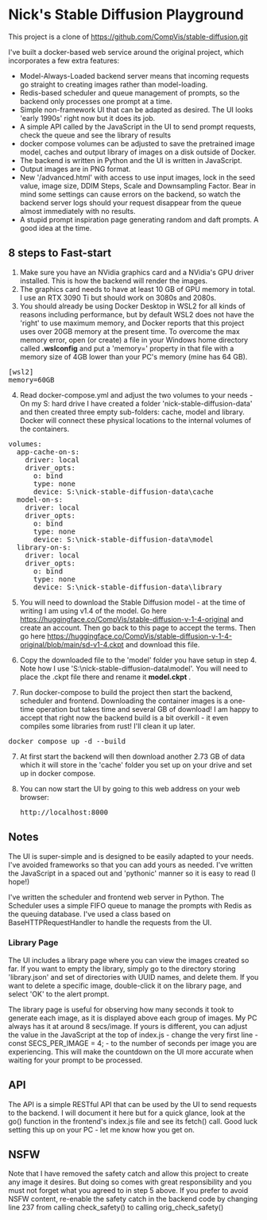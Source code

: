 # Nick's Stable Diffusion Playground

This project is a clone of https://github.com/CompVis/stable-diffusion.git
 
I've built a docker-based web service around the original project, which incorporates a few extra features:
* Model-Always-Loaded backend server means that incoming requests go straight to creating images rather than model-loading.
* Redis-based scheduler and queue management of prompts, so the backend only processes one prompt at a time.
* Simple non-framework UI that can be adapted as desired. The UI looks 'early 1990s' right now but it does its job.
* A simple API called by the JavaScript in the UI to send prompt requests, check the queue and see the library of results
* docker compose volumes can be adjusted to save the pretrained image model, caches and output library of images on a disk outside of Docker.
* The backend is written in Python and the UI is written in JavaScript.
* Output images are in PNG format.
* New '/advanced.html' with access to use input images, lock in the seed value, image size, DDIM Steps, Scale and Downsampling Factor. Bear in mind some settings can cause errors on the backend, so watch the backend server logs should your request disappear from the queue almost immediately with no results.
* A stupid prompt inspiration page generating random and daft prompts. A good idea at the time.

## 8 steps to Fast-start
1. Make sure you have an NVidia graphics card and a NVidia's GPU driver installed. This is how the backend will render the images.
2. The graphics card needs to have at least 10 GB of GPU memory in total. I use an RTX 3090 Ti but should work on 3080s and 2080s.
3. You should already be using Docker Desktop in WSL2 for all kinds of reasons including performance, 
but by default WSL2 does not have the 'right' to use maximum memory, and Docker reports that this project uses over 20GB memory at the present time. To overcome the max memory error, open (or create)
a file in your Windows home directory called <b>.wslconfig</b> and put a 'memory=' property in that file with a memory size of 4GB lower than your PC's memory (mine has 64 GB).
<pre>
[wsl2]
memory=60GB 
</pre>
4. Read docker-compose.yml and adjust the two volumes to your needs - On my S: hard drive I have created a folder 'nick-stable-diffusion-data' and then created three empty sub-folders: cache, model and library.
Docker will connect these physical locations to the internal volumes of the containers. 
<pre>
volumes:
  app-cache-on-s:
    driver: local
    driver_opts:
      o: bind
      type: none
      device: S:\nick-stable-diffusion-data\cache
  model-on-s:
    driver: local
    driver_opts:
      o: bind
      type: none
      device: S:\nick-stable-diffusion-data\model
  library-on-s:
    driver: local
    driver_opts:
      o: bind
      type: none
      device: S:\nick-stable-diffusion-data\library
</pre>


5. You will need to download the Stable Diffusion model - at the time of writing I am using v1.4 of the model. 
Go here https://huggingface.co/CompVis/stable-diffusion-v-1-4-original and create an account. Then go back to this page to accept the terms.
Then go here https://huggingface.co/CompVis/stable-diffusion-v-1-4-original/blob/main/sd-v1-4.ckpt 
and download this file. 
6. Copy the downloaded file to the 'model' folder you have setup in step 4. Note how I use 'S:\nick-stable-diffusion-data\model'.
You will need to place the .ckpt file there and rename it <b>model.ckpt</b> .

6. Run docker-compose to build the project then start the backend, scheduler and frontend. Downloading the container images is a one-time operation but takes time and several GB of download!
I am happy to accept that right now the backend build is a bit overkill - it even compiles some libraries from rust! I'll clean it up later.
<pre>
docker compose up -d --build 
</pre>
7. At first start the backend will then download another 2.73 GB of data which it will store in the 'cache' folder you set up on your drive and set up in docker compose.

10. You can now start the UI by going to this web address on your web browser: <pre>http://localhost:8000</pre>


## Notes
The UI is super-simple and is designed to be easily adapted to your needs. I've avoided frameworks so that you can add yours as needed. I've written the JavaScript in a spaced out and 'pythonic' manner so it is easy to read (I hope!)

I've written the scheduler and frontend web server in Python. The Scheduler uses a simple FIFO queue to manage the prompts with Redis as the queuing database. I've used a class based on BaseHTTPRequestHandler to handle the requests from the UI.


### Library Page
The UI includes a library page where you can view the images created so far. If you want to empty the library, simply go to the directory storing 'library.json' and set of directories with UUID names, and delete them.
If you want to delete a specific image, double-click it on the library page, and select 'OK' to the alert prompt.

The library page is useful for observing how many seconds it took to generate each image, as it is displayed above each group of images. My PC always has it at around 8 secs/image. If yours is different, 
you can adjust the value in the JavaScript at the top of index.js - change the very first line - const SECS_PER_IMAGE = 4; - to the number of seconds per image you are experiencing.
This will make the countdown on the UI more accurate when waiting for your prompt to be processed.

## API
The API is a simple RESTful API that can be used by the UI to send requests to the backend.
I will document it here but for a quick glance, look at the go() function in the frontend's index.js file and see its fetch() call.
Good luck setting this up on your PC - let me know how you get on.

## NSFW
Note that I have removed the safety catch and allow this project to create any image it desires. But doing so comes with great responsibility and you must
not forget what you agreed to in step 5 above.
If you prefer to avoid NSFW content, re-enable the safety catch in the backend code by changing line 237 from calling check_safety() to calling orig_check_safety()
